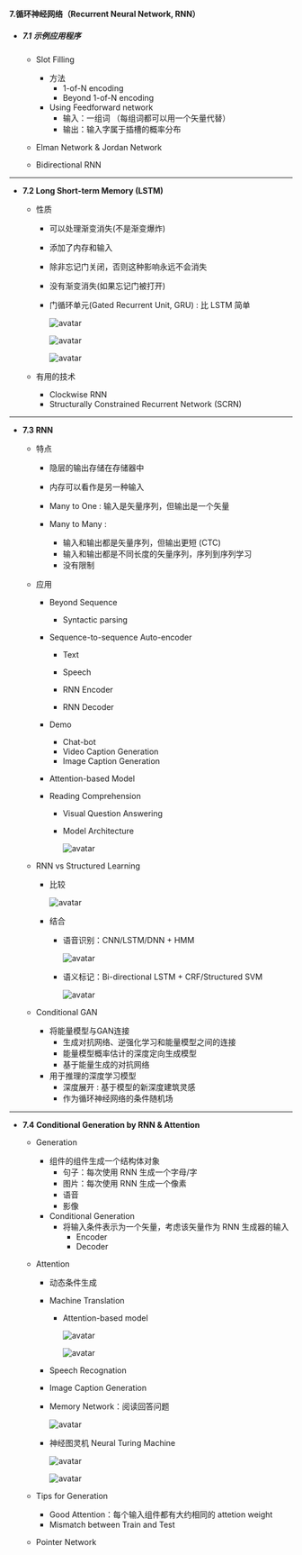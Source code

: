 #### 7.循环神经网络（Recurrent Neural Network, RNN）

* ##### 7.1 示例应用程序

  * Slot Filling

    * 方法
      * 1-of-N encoding
      * Beyond 1-of-N encoding
    * Using Feedforward network
      * 输入：一组词 （每组词都可以用一个矢量代替）
      * 输出：输入字属于插槽的概率分布
  * Elman Network & Jordan Network
  * Bidirectional RNN

---

* **7.2 Long Short-term Memory (LSTM)**

  * 性质

    * 可以处理渐变消失(不是渐变爆炸)

    * 添加了内存和输入

    * 除非忘记门关闭，否则这种影响永远不会消失

    * 没有渐变消失(如果忘记门被打开)

    * 门循环单元(Gated Recurrent Unit, GRU) : 比 LSTM 简单

      ![avatar](./images/u72_LSTM_1.png)

      ![avatar](./images/u72_LSTM_2.png)

      ![avatar](./images/u72_LSTM_3.png)

  * 有用的技术

    * Clockwise RNN
    * Structurally Constrained Recurrent Network (SCRN)

---

* **7.3 RNN**

  * 特点

    * 隐层的输出存储在存储器中

    * 内存可以看作是另一种输入

      

    *  Many to One :  输入是矢量序列，但输出是一个矢量

    * Many to Many :

      * 输入和输出都是矢量序列，但输出更短 (CTC)
      * 输入和输出都是不同长度的矢量序列，序列到序列学习
      * 没有限制

  * 应用

    * Beyond Sequence

      * Syntactic parsing

    * Sequence-to-sequence Auto-encoder 

      * Text

      * Speech

        

      * RNN Encoder

      * RNN Decoder

    * Demo 

      * Chat-bot
      * Video Caption Generation
      * Image Caption Generation

    * Attention-based Model

    * Reading Comprehension

      * Visual Question Answering

      * Model Architecture

        ![avatar](./images/u73_Example.png)

  * RNN vs Structured Learning

    * 比较

      ![avatar](./images/u73_RNN_vs_Structured_Learning.png)

    * 结合

      * 语音识别：CNN/LSTM/DNN + HMM

        ![avatar](./images/u73_Speech_Recognition.png)

      * 语义标记：Bi-directional LSTM + CRF/Structured SVM

        ![avatar](./images/u73_Semantic_Tagging.png)
    
  * Conditional GAN
  
    * 将能量模型与GAN连接
      * 生成对抗网络、逆强化学习和能量模型之间的连接
      * 能量模型概率估计的深度定向生成模型
      * 基于能量生成的对抗网络
    * 用于推理的深度学习模型
      * 深度展开 : 基于模型的新深度建筑灵感
      * 作为循环神经网络的条件随机场

---

* **7.4 Conditional Generation by RNN & Attention**

  * Generation

    * 组件的组件生成一个结构体对象 
      * 句子：每次使用 RNN 生成一个字母/字
      * 图片：每次使用 RNN 生成一个像素
      * 语音
      * 影像
    * Conditional Generation
      * 将输入条件表示为一个矢量，考虑该矢量作为 RNN 生成器的输入
        * Encoder
        * Decoder

  * Attention

    * 动态条件生成

    * Machine Translation 

      * Attention-based model

        ![avatar](./images/u74_Attention_based_model_1.png)

        ![avatar](./images/u74_Attention_based_model_2.png)

    * Speech Recognation

    * Image Caption Generation

    * Memory Network：阅读回答问题

      ![avatar](./images/u74_Memory_Network.png)

    * 神经图灵机 Neural Turing Machine

      ![avatar](./images/u74_Neural_Turing_Machine_1.png)

      ![avatar](./images/u74_Neural_Turing_Machine_2.png)

  * Tips for Generation

    * Good Attention：每个输入组件都有大约相同的 attetion weight
    * Mismatch between Train and Test

  * Pointer Network



































